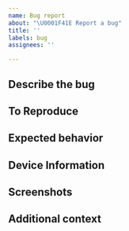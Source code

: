 ```yaml
---
name: Bug report
about: "\U0001F41E Report a bug"
title: ''
labels: bug
assignees: ''

---
```


## **Describe the bug**
<!-- A clear and concise description of what the bug is, etc. -->

## **To Reproduce**
<!-- Provide steps on how to reproduce the bug here. -->

## **Expected behavior**
<!-- What do you expect to happen instead of the bug? -->

## **Device Information**
<!-- List your information about the device you're using, versions of what you're using, etc. -->

## **Screenshots**
<!-- If applicable, add screenshots to help explain your bug report. -->

## **Additional context**
<!-- Add any other information about the bug here if you have any additional information to share, otherwise leave this blank. -->
